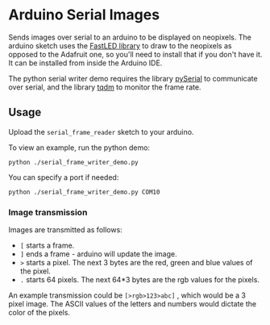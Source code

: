 # Arduino Serial Images

Sends images over serial to an arduino to be displayed on neopixels. The arduino sketch uses the [FastLED library](https://github.com/FastLED/FastLED) to draw to the neopixels as opposed to the Adafruit one, so you'll need to install that if you don't have it. It can be installed from inside the Arduino IDE.

The python serial writer demo requires the library [pySerial](https://pyserial.readthedocs.io/en/latest/index.html) to communicate over serial, and the library [tqdm](https://tqdm.github.io/) to monitor the frame rate.

## Usage

Upload the `serial_frame_reader` sketch to your arduino.

To view an example, run the python demo:
```
python ./serial_frame_writer_demo.py
```
You can specify a port if needed:
```
python ./serial_frame_writer_demo.py COM10
```


### Image transmission
Images are transmitted as follows:
* `[` starts a frame.
* `]` ends a frame - arduino will update the image.
* `>` starts a pixel. The next 3 bytes are the red, green and blue values of the pixel.
* `.` starts 64 pixels. The next 64*3 bytes are the rgb values for the pixels.

An example transmission could be
`
[>rgb>123>abc]
`
, which would be a 3 pixel image. The ASCII values of the letters and numbers would dictate the color of the pixels.
